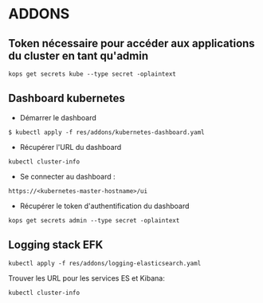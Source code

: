 # ADDONS

## Token nécessaire pour accéder aux applications du cluster en tant qu'admin

```
kops get secrets kube --type secret -oplaintext
```

## Dashboard kubernetes

* Démarrer le dashboard

```
$ kubectl apply -f res/addons/kubernetes-dashboard.yaml
```

* Récupérer l'URL du dashboard

```
kubectl cluster-info
```

* Se connecter au dashboard : 

```
https://<kubernetes-master-hostname>/ui
```

* Récupérer le token d'authentification du dashboard

```
kops get secrets admin --type secret -oplaintext
```


## Logging stack EFK

```
kubectl apply -f res/addons/logging-elasticsearch.yaml
```

Trouver les URL pour les services ES et Kibana: 
```
kubectl cluster-info
```
